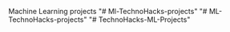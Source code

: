 Machine Learning projects "# Ml-TechnoHacks-projects" 
"# ML-TechnoHacks-projects" 
"# TechnoHacks-ML-Projects" 
